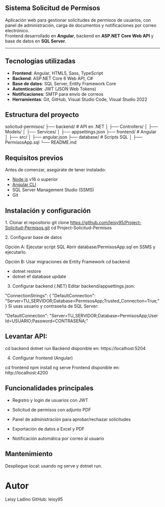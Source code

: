 ## Sistema Solicitud de Permisos 

Aplicación web para gestionar solicitudes de permisos de usuarios, con panel de administración, carga de documentos y notificaciones por correo electrónico.  
Frontend desarrollado en **Angular**, backend en **ASP.NET Core Web API** y base de datos en **SQL Server**.

---

## Tecnologías utilizadas
- **Frontend**: Angular, HTML5, Sass, TypeScript
- **Backend**: ASP.NET Core 6 Web API, C#
- **Base de datos**: SQL Server, Entity Framework Core
- **Autenticación**: JWT (JSON Web Tokens)
- **Notificaciones**: SMTP para envío de correos
- **Herramientas**: Git, GitHub, Visual Studio Code, Visual Studio 2022


## Estructura del proyecto
solicitud-permisos/
├── backend/ # API en .NET
│ ├── Controllers/
│ ├── Models/
│ ├── Services/
│ ├── appsettings.json
├── frontend/ # Angular
│ ├── src/
│ ├── angular.json
├── database/ # Scripts SQL
│ ├── PermisosApp.sql
└── README.md

## Requisitos previos
Antes de comenzar, asegúrate de tener instalado:
- [Node.js](https://nodejs.org/) v16 o superior
- [Angular CLI](https://angular.io/cli)
- SQL Server Management Studio (SSMS)
- Git

## Instalación y configuración
1️. Clonar el repositorio
git clone https://github.com/leisy95/Project-Solicitud-Permisos.git
cd Project-Solicitud-Permisos

2️. Configurar base de datos

Opción A: Ejecutar script SQL
Abrir database/PermisosApp.sql en SSMS y ejecutarlo.

Opción B: Usar migraciones de Entity Framework
cd backend
- dotnet restore
- dotnet ef database update
  
3. Configurar backend (.NET)
Editar backend/appsettings.json:

"ConnectionStrings": {
  "DefaultConnection": "Server=TU_SERVIDOR;Database=PermisosApp;Trusted_Connection=True;"
}
Si usas usuario y contraseña de SQL Server:

"DefaultConnection": "Server=TU_SERVIDOR;Database=PermisosApp;User Id=USUARIO;Password=CONTRASEÑA;"

## Levantar API:

cd backend
dotnet run
Backend disponible en: https://localhost:5204

4. Configurar frontend (Angular)

cd frontend
npm install
ng serve
Frontend disponible en: http://localhost:4200

## Funcionalidades principales

- Registro y login de usuarios con JWT

- Solicitud de permisos con adjunto PDF

- Panel de administración para aprobar/rechazar solicitudes

- Exportación de datos a Excel y PDF

- Notificación automática por correo al usuario

## Mantenimiento
Despliegue local: usando ng serve y dotnet run.


# Autor
Leisy Ladino
GitHub: leisy95

